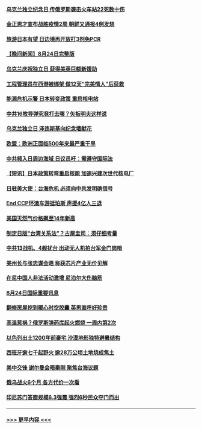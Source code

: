 #### [乌克兰独立纪念日 传俄罗斯袭击火车站22死数十伤](../pages/prog202/a103510584.md?t=08251501) 
#### [金正恩才宣布战胜疫情2周 朝鲜又通报4例发烧](../pages/prog202/a103510578.md?t=08251501) 
#### [旅游日本有望 日边境再开放打3剂免PCR](../pages/prog202/a103510567.md?t=08251501) 
#### [【晚间新闻】8月24日完整版](../pages/prog202/a103510495.md?t=08251501) 
#### [乌克兰庆祝独立日 获得美英巨额新援助](../pages/prog202/a103510331.md?t=08251501) 
#### [工程管理员在西港被绑架 做12天“完美情人”后获救](../pages/prog202/a103510339.md?t=08251501) 
#### [能源危机示警 日本转变政策 重启核电站](../pages/prog202/a103510333.md?t=08251501) 
#### [中共16枚导弹究竟打去哪？矢板明夫这样说](../pages/prog202/a103510197.md?t=08251501) 
#### [乌克兰独立日 泽连斯基向纪念墙献花](../pages/prog202/a103510113.md?t=08251501) 
#### [欧盟：欧洲正面临500年来最严重干旱](../pages/prog202/a103510117.md?t=08251501) 
#### [中共频入日周边海域 日议员吁：需遵守国际法](../pages/prog202/a103510110.md?t=08251501) 
#### [【短讯】日本政策转弯重启核能 加速兴建次世代核电厂](../pages/prog202/a103510109.md?t=08251501) 
#### [日驻美大使：台海危机 必须向中共发明确信号](../pages/prog202/a103510038.md?t=08251501) 
#### [End CCP环澳车游抵珀斯 声援4亿人三退](../pages/prog202/a103509874.md?t=08251501) 
#### [美国天然气价格飙至14年新高](../pages/prog202/a103509980.md?t=08251501) 
#### [制定日版“台湾关系法”？古屋圭司︰须仔细考量](../pages/prog202/a103509970.md?t=08251501) 
#### [中共13战机、4舰扰台 出动无人机拍台军金门岗哨](../pages/prog202/a103509958.md?t=08251501) 
#### [美州长与张忠谋会晤 称获芯片产业无价见解](../pages/prog202/a103509951.md?t=08251501) 
#### [在尼中国人非法活动激增 尼泊尔大伤脑筋](../pages/prog202/a103509852.md?t=08251501) 
#### [8月24日国际重要讯息](../pages/prog202/a103509862.md?t=08251501) 
#### [翻修房屋挖到暖心时空胶囊 英男直呼好珍贵](../pages/prog202/a103509803.md?t=08251501) 
#### [高温惹祸？俄罗斯弹药库起火燃烧 一周内第2次](../pages/prog202/a103509790.md?t=08251501) 
#### [以色列出土1200年前豪宅 沙漠地形独特避暑结构](../pages/prog202/a103509784.md?t=08251501) 
#### [西班牙逾七千起野火 逾28万公顷土地烧成焦土](../pages/prog202/a103509739.md?t=08251501) 
#### [美中交锋 谢尔曼会晤秦刚 聚焦台海议题](../pages/prog202/a103509724.md?t=08251501) 
#### [俄乌战火6个月 各方代价一次看](../pages/prog202/a103509700.md?t=08251501) 
#### [印尼苏门答腊规模6.3强震 强烈6秒民众夺门而出](../pages/prog202/a103509679.md?t=08251501) 

----
#### [ >>> 更早内容 <<< ](../indexes/prog202-earlier.md)
